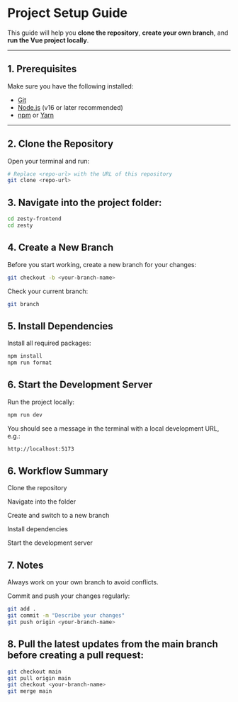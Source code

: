 # Project Setup Guide

This guide will help you **clone the repository**, **create your own branch**, and **run the Vue project locally**.

---

## 1. Prerequisites

Make sure you have the following installed:

- [Git](https://git-scm.com/)
- [Node.js](https://nodejs.org/) (v16 or later recommended)
- [npm](https://www.npmjs.com/) or [Yarn](https://yarnpkg.com/)

---

## 2. Clone the Repository

Open your terminal and run:

```bash
# Replace <repo-url> with the URL of this repository
git clone <repo-url>
```

## 3. Navigate into the project folder:

```bash
cd zesty-frontend
cd zesty
```

## 4. Create a New Branch

Before you start working, create a new branch for your changes:

```bash
git checkout -b <your-branch-name>
```

Check your current branch:

```bash
git branch
```

## 5. Install Dependencies

Install all required packages:

```bash
npm install
npm run format
```

## 6. Start the Development Server

Run the project locally:

```bash
npm run dev
```

You should see a message in the terminal with a local development URL, e.g.:

```bash
http://localhost:5173
```

## 6. Workflow Summary

Clone the repository

Navigate into the folder

Create and switch to a new branch

Install dependencies

Start the development server

## 7. Notes

Always work on your own branch to avoid conflicts.

Commit and push your changes regularly:

```bash
git add .
git commit -m "Describe your changes"
git push origin <your-branch-name>
```

## 8. Pull the latest updates from the main branch before creating a pull request:

```bash
git checkout main
git pull origin main
git checkout <your-branch-name>
git merge main
```
